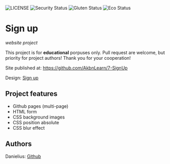 ![LICENSE](https://img.shields.io/badge/license-MIT-blue.svg?style=flat-square)
![Security Status](https://img.shields.io/security-headers?label=Security&url=https%3A%2F%2Fgithub.com&style=flat-square)
![Gluten Status](https://img.shields.io/badge/Gluten-Free-green.svg)
![Eco Status](https://img.shields.io/badge/ECO-Friendly-green.svg)

# Sign up

_website project_

This project is for **educational** porpuses only. Pull request are welcome, but priority for project authors! Thank you for your cooperation!

Site published at: https://github.com/AkbnLearn/7-SignUp

Design: [Sign up](https://cdn.discordapp.com/attachments/850245533838868480/850246368214908970/day1dr.png)

## Project features

-   Github pages (multi-page)
-   HTML form
-   CSS background images
-   CSS position absolute
-   CSS blur effect

## Authors

Danielius: [Github](https://github.com/AkbnLearn)